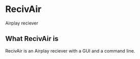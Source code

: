 RecivAir
========

Airplay reciever


What RecivAir is
----------------

RecivAir is an Airplay reciever with a GUI and a command line.
